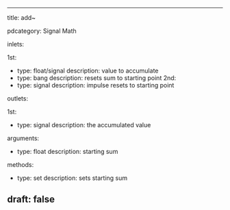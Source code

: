--- 


title: add~

pdcategory: Signal Math

inlets:

  1st:
  - type: float/signal
    description: value to accumulate
  - type: bang
    description: resets sum to starting point
  2nd:
  - type: signal
    description: impulse resets to starting point

outlets:

  1st:
  - type: signal
    description: the accumulated value

arguments:
  - type: float
    description: starting sum

methods:
  - type: set <float>
    description: sets starting sum



draft: false
---